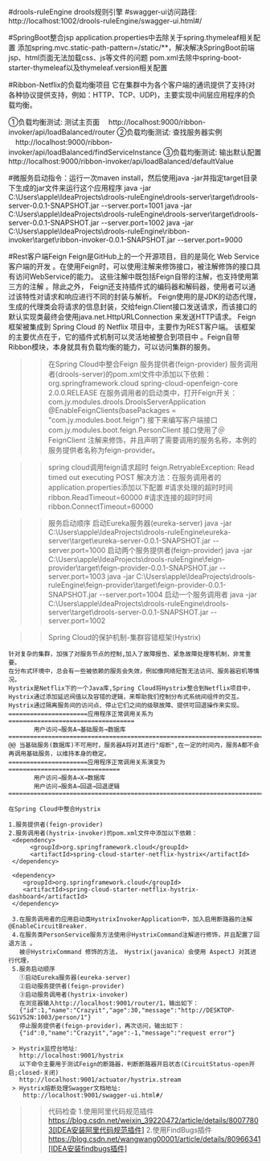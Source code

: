 #drools-ruleEngine
  drools规则引擎
#swagger-ui访问路径:
  http://localhost:1002/drools-ruleEngine/swagger-ui.html#/

#SpringBoot整合jsp
    application.properties中去除关于spring.thymeleaf相关配置
    添加spring.mvc.static-path-pattern=/static/**，解决解决SpringBoot前端jsp、html页面无法加载css、js等文件的问题
    pom.xml去除中spring-boot-starter-thymeleaf以及thymeleaf.version相关配置

#Ribbon-Netflix的负载均衡项目
  它在集群中为各个客户端的通讯提供了支持(对各种协议提供支持，例如：HTTP、TCP、UDP)，主要实现中间层应用程序的负载均衡。

  ①负载均衡测试: 测试主页面
  　http://localhost:9000/ribbon-invoker/api/loadBalanced/router
  ②负载均衡测试: 查找服务器实例
  　http://localhost:9000/ribbon-invoker/api/loadBalanced/findServiceInstance
  ③负载均衡测试: 输出默认配置
    http://localhost:9000/ribbon-invoker/api/loadBalanced/defaultValue

#微服务启动指令：运行一次maven install，然后使用java -jar并指定target目录下生成的jar文件来运行这个应用程序
  java -jar C:\Users\apple\IdeaProjects\drools-ruleEngine\drools-server\target\drools-server-0.0.1-SNAPSHOT.jar --server.port=1001
  java -jar C:\Users\apple\IdeaProjects\drools-ruleEngine\drools-server\target\drools-server-0.0.1-SNAPSHOT.jar --server.port=1002
  java -jar C:\Users\apple\IdeaProjects\drools-ruleEngine\ribbon-invoker\target\ribbon-invoker-0.0.1-SNAPSHOT.jar --server.port=9000

#Rest客户端Feign
   Feign是GitHub上的一个开源项目，目的是简化 Web Service客户端的开发 。在使用Feign时，可以使用注解来修饰接口，被注解修饰的接口具有访问WebService的能力。
   这些注解中既包括Feign自带的注解，也支持使用第三方的注解 。除此之外， Feign还支持插件式的编码器和解码器，使用者可以通过该特性对请求和响应进行不同的封装与解析。
   Feign使用的是JDK的动态代理，生成的代理类会将请求的信息封装，交给feign.Client接口发送请求，而该接口的默认实现类最终会使用java.net.HttpURLConnection 来发送HTTP请求。
   Feign 框架被集成到 Spring Cloud 的 Netflix 项目中，主要作为REST客户端。
   该框架的主要优点在于，它的插件式机制可以灵活地被整合到项目中 。Feign自带Ribbon模块，本身就具有负载均衡的能力，可以访问集群的服务。

 >> 在Spring Cloud中整合Feign
    服务提供者(feign-provider)
    服务调用者(drools-server)的pom.xml文件中添加以下依赖：
    <dependency>
        <groupId>org.springframework.cloud</groupId>
        <artifactId>spring-cloud-openfeign-core</artifactId>
        <version>2.0.0.RELEASE</version>
    </dependency>
    在服务调用者的启动类中，打开Feign开关：
    com.jy.modules.drools.DroolsServerApplication
    @EnableFeignClients(basePackages = "com.jy.modules.boot.feign")
    接下来编写客户端接口
    com.jy.modules.boot.feign.PersonClient
    接口使用了＠FeignClient 注解来修饰，井且声明了需要调用的服务名称，本例的服务提供者名称为feign-provider。

  >> spring cloud调用feign请求超时 feign.RetryableException: Read timed out executing POST
    解决方法：在服务调用者的application.properties添加以下配置
    #请求处理的超时时间
    ribbon.ReadTimeout=60000
    #请求连接的超时时间
    ribbon.ConnectTimeout=60000

  >> 服务启动顺序
    启动Eureka服务器(eureka-server)
    java -jar C:\Users\apple\IdeaProjects\drools-ruleEngine\eureka-server\target\eureka-server-0.0.1-SNAPSHOT.jar --server.port=1000
    启动两个服务提供者(feign-provider)
    java -jar C:\Users\apple\IdeaProjects\drools-ruleEngine\feign-provider\target\feign-provider-0.0.1-SNAPSHOT.jar --server.port=1003
    java -jar C:\Users\apple\IdeaProjects\drools-ruleEngine\feign-provider\target\feign-provider-0.0.1-SNAPSHOT.jar --server.port=1004
    启动一个服务调用者
    java -jar C:\Users\apple\IdeaProjects\drools-ruleEngine\drools-server\target\drools-server-0.0.1-SNAPSHOT.jar --server.port=1002

 >> Spring Cloud的保护机制-集群容错框架(Hystrix)

    针对复杂的集群，加强了对服务节点的控制,加入了故障报告、紧急故障处理等机制，非常重要。
    在分布式环境中，总会有一些被依赖的服务会失效，例如像网络短暂无法访问、服务器宕机等情况。
    Hystrix是Netflix下的一个Java库,Spring Cloud将Hystrix整合到Netflix项目中，Hystrix通过添加延迟阀值以及容错的逻辑，来帮助我们控制分布式系统间组件的交互。
    Hystrix通过隔离服务间的访问点、停止它们之间的级联故障、提供可回退操作来实现。
    ======================应用程序正常调用关系为===================================
           用户访问→服务A→基础服务→数据库
    ===========================================================================
    @@ 当基础服务(数据库)不可用时，服务器A将对其进行"熔断",在一定的时间内，服务A都不会再调用基础服务，以维持本身的稳定。
    ======================应用程序正常调用关系演变为===============================
           用户访问→服务A→X→数据库
           用户访问→服务A→回退→回退逻辑
    ===========================================================================

    在Spring Cloud中整合Hystrix

    1.服务提供者(feign-provider)
    2.服务调用者(hystrix-invoker)的pom.xml文件中添加以下依赖：
     <dependency>
          <groupId>org.springframework.cloud</groupId>
          <artifactId>spring-cloud-starter-netflix-hystrix</artifactId>
     </dependency>

     <dependency>
        <groupId>org.springframework.cloud</groupId>
        <artifactId>spring-cloud-starter-netflix-hystrix-dashboard</artifactId>
     </dependency>

     3.在服务调用者的应用启动类HystrixInvokerApplication中，加入启用断路器的注解@EnableCircuitBreaker.
     4.在服务类PersonService服务方法使用＠HystrixCommand注解进行修饰，并且配置了回退方法 。
       被＠HystrixCommand 修饰的方法， Hystrix(javanica）会使用 AspectJ 对其进行代理，
     5.服务启动顺序
       ①启动Eureka服务器(eureka-server)
       ②启动服务提供者(feign-provider)
       ③启动服务调用者(hystrix-invoker)
       在浏览器输入http://localhost:9001/router/1，输出如下：
       {"id":1,"name":"Crazyit","age":30,"message":"http://DESKTOP-SG1V52N:1003/person/1"}
       停止服务提供者(feign-provider)，再次访问，输出如下：
       {"id":0,"name":"Crazyit","age":-1,"message":"request error"}

     > Hystrix监控台地址:
       http://localhost:9001/hystrix
       以下命令主要用于测试Feign的断路器，判断断路器开启状态(CircuitStatus-open开启;closed-关闭)
       http://localhost:9001/actuator/hystrix.stream
     > Hystrix熔断处理Swagger文档地址:
        http://localhost:9001/swagger-ui.html#/

  >> 代码检查
     1.使用阿里代码规范插件
       https://blog.csdn.net/weixin_39220472/article/details/80077803[IDEA安装阿里代码规范插件]
     2.使用FindBugs插件
       https://blog.csdn.net/wangwang00001/article/details/80966341[IDEA安装findbugs插件]
